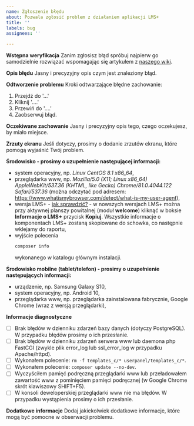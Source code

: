 ```yaml
---
name: Zgłoszenie błędu
about: Pozwala zgłosić problem z działaniem aplikacji LMS+
title: ''
labels: bug
assignees: ''

---
```


**Wstępna weryfikacja**
Zanim zgłosisz błąd spróbuj najpierw go samodzielnie rozwiązać wspomagając się artykułem
z [naszego wiki](https://github.com/chilek/lms-plus/wiki/faq#problem-z-funkcjonowaniem-aplikacji-lms-plus).

**Opis błędu**
Jasny i precyzyjny opis czym jest znaleziony błąd.

**Odtworzenie problemu**
Kroki odtwarzające błędne zachowanie:
1. Przejdź do '...'
2. Kliknij  '....'
3. Przewiń do '....'
4. Zaobserwuj błąd.

**Oczekiwane zachowanie**
Jasny i precyzyjny opis tego, czego oczekujesz, by miało miejsce.

**Zrzuty ekranu**
Jeśli dotyczy, prosimy o dodanie zrzutów ekranu, które pomogą wyjaśnić Twój problem.

**Środowisko - prosimy o uzupełnienie następującej informacji:**
 - system operacyjny, np. _Linux CentOS 8.1 x86_64_,
 - przeglądarka www, np. _Mozilla/5.0 (X11; Linux x86_64) AppleWebKit/537.36 (KHTML, like Gecko) Chrome/81.0.4044.122 Safari/537.36_ (można odczytać pod adresem: https://www.whatismybrowser.com/detect/what-is-my-user-agent),
 - wersja LMS+ - [jak sprawdzić?](https://github.com/chilek/lms-plus/wiki/faq#wersje-lms) - w nowszych wersjach LMS+ można przy aktywnej planszy powitalnej (moduł **welcome**) kliknąć w boksie **Informacje o LMS+** przycisk **Kopiuj**. Wszystkie informacje o komponentach LMS+ zostaną skopiowane do schowka, co następnie wklejamy do raportu,
 - wyjście polecenia
    ```sh
    composer info
    ```
    wykonanego w katalogu głównym instalacji.

**Środowisko mobilne (tablet/telefon) - prosimy o uzupełnienie następujących informacji:**
 - urządzenie, np. Samsung Galaxy S10,
 - system operacyjny, np. Android 10,
 - przeglądarka www, np. przeglądarka zainstalowana fabrycznie, Google Chrome (wraz z wersją przeglądarki),

**Informacje diagnostyczne**
- [ ] Brak błędów w dzienniku zdarzeń bazy danych (dotyczy PostgreSQL). W przypadku błędów prosimy o ich przesłanie.
- [ ] Brak błędów w dzienniku zdarzeń serwera www lub daemona php FastCGI (zwykle plik error_log lub ssl_error_log w przypadku Apache/httpd).
- [ ] Wykonałem polecenie: `rm -f templates_c/* userpanel/templates_c/*`.
- [ ] Wykonałem polecenie: `composer update --no-dev`.
- [ ] Wyczyściłem pamięć podręczną przeglądarki www lub przeładowałem zawartość www z pominięciem pamięci podręcznej (w Google Chrome skrót klawiszowy SHIFT+F5).
- [ ] W konsoli deweloperskiej przeglądarki www nie ma błędów. W przypadku wystąpienia prosimy o ich przesłanie.

**Dodatkowe informacje**
Dodaj jakiekolwiek dodatkowe informacje, które mogą być pomocne w obserwacji problemu.
